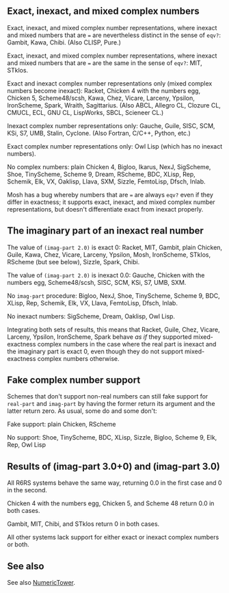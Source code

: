 ## Exact, inexact, and mixed complex numbers

Exact, inexact, and mixed complex number representations, where inexact and mixed numbers that are `=` are nevertheless distinct in the sense of `eqv?`: Gambit, Kawa, Chibi.  (Also CLISP, Pure.)

Exact, inexact, and mixed complex number representations, where inexact and mixed numbers that are `=` are the same in the sense of `eqv?`: MIT, STklos.

Exact and inexact complex number representations only (mixed complex numbers become inexact): Racket, Chicken 4 with the numbers egg, Chicken 5, Scheme48/scsh, Kawa, Chez, Vicare, Larceny, Ypsilon, IronScheme, Spark, Wraith, Sagittarius.  (Also ABCL, Allegro CL, Clozure CL, CMUCL, ECL, GNU CL, LispWorks, SBCL, Scieneer CL.)

Inexact complex number representations only: Gauche, Guile, SISC, SCM, KSi, S7, UMB, Stalin, Cyclone.  (Also Fortran, C/C++, Python, etc.)

Exact complex number representations only: Owl Lisp (which has no inexact numbers).

No complex numbers: plain Chicken 4, Bigloo, Ikarus, NexJ, SigScheme, Shoe, TinyScheme, Scheme 9, Dream, RScheme, BDC, XLisp, Rep, Schemik, Elk, VX, Oaklisp, Llava, SXM, Sizzle, FemtoLisp, Dfsch, Inlab.

Mosh has a bug whereby numbers that are `=` are always `eqv?` even if they differ in exactness; it supports exact, inexact, and mixed complex number representations, but doesn't differentiate exact from inexact properly.

## The imaginary part of an inexact real number

The value of `(imag-part 2.0)` is exact 0:  Racket, MIT, Gambit, plain Chicken, Guile, Kawa, Chez, Vicare, Larceny, Ypsilon, Mosh, IronScheme, STklos, RScheme (but see below), Sizzle, Spark, Chibi.

The value of `(imag-part 2.0)` is inexact 0.0:  Gauche, Chicken with the numbers egg, Scheme48/scsh, SISC, SCM, KSi, S7, UMB, SXM.

No `imag-part` procedure:  Bigloo, NexJ, Shoe, TinyScheme, Scheme 9, BDC, XLisp, Rep, Schemik, Elk, VX, Llava, FemtoLisp, Dfsch, Inlab.

No inexact numbers:  SigScheme, Dream, Oaklisp, Owl Lisp.

Integrating both sets of results, this means that Racket, Guile, Chez, Vicare, Larceny, Ypsilon, IronScheme, Spark behave *as if* they supported mixed-exactness complex numbers in the case where the real part is inexact and the imaginary part is exact 0, even though they do not support mixed-exactness complex numbers otherwise.

## Fake complex number support

Schemes that don't support non-real numbers can still fake support for `real-part` and `imag-part` by having the former return its argument and the latter return zero.  As usual, some do and some don't:

Fake support: plain Chicken, RScheme

No support: Shoe, TinyScheme, BDC, XLisp, Sizzle, Bigloo, Scheme 9, Elk, Rep, Owl Lisp

## Results of (imag-part 3.0+0) and (imag-part 3.0)

All R6RS systems behave the same way, returning 0.0 in the first case and 0 in the second.

Chicken 4 with the numbers egg, Chicken 5, and Scheme 48 return 0.0 in both cases.

Gambit, MIT, Chibi, and STklos return 0 in both cases.

All other systems lack support for either exact or inexact complex numbers or both.

## See also

See also [NumericTower](NumericTower.md).
